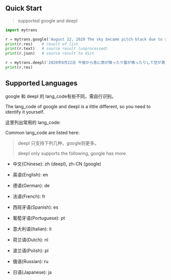## Quick Start

> supported google and deepl



```python
import mytrans

r = mytrans.google('August 22, 2020 The sky became pitch black due to sudden rain and thunder from the afternoon', target_lang='zh-CN')
print(r.res)	# result of list 
print(r.text)	# source result (unprocessed)
print(r.json)	# source result to dict

r = mytrans.deepl('2020年8月22日 午後から急に雨が降ったり雷が鳴ったりして空が真っ暗になった', target_lang='zh')
print(r.res)
```



## Supported Languages

google 和 deepl 的 lang_code有些不同，需自行识别。

The lang_code of google and deepl is a little different, so you need to identify it yourself.



这里列出常用的 lang_code:

Common lang_code are listed here:

> deepl 只支持下列几种，google则更多。
>
> deepl only supports the following, google has more.

- 中文(Chinese): zh (deepl), zh-CN (google)

- 英语(English): en
- 德语(German): de
- 法语(French): fr
- 西班牙语(Spanish): es
- 葡萄牙语(Portuguese): pt
- 意大利语(Italian): it
- 荷兰语(Dutch): nl
- 波兰语(Polish): pl
- 俄语(Russian): ru
- 日语(Japanese): ja

